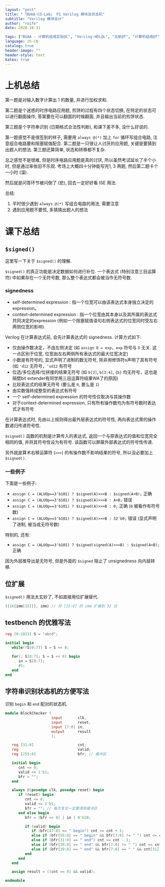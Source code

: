 ```yaml
---
layout: "post"
title: "「BUAA-CO-Lab」 P1 Verilog 模块及状态机"
subtitle: "Verilog 模块设计"
author: "roife"
date: 2020-10-31

tags: ["BUAA - 计算机组成实验@C", "Verilog-HDL@L", "北航@T", "计算机组成@T", "数字电路@T"]
language: zh-CN
catalog: true
header-image: ""
header-style: text
katex: true
---
```


# 上机总结

第一题是对输入数字计算出 1 的数量, 并进行加权求和.

第二题是个迷惑的时序电路应用题, 煎饼的过程有四个状态切换, 在特定的状态可以进行翻面操作, 答案要在可以翻面的时候翻面, 并且输出当前的煎饼状态.

第三题是个字符串识别 (日期格式合法性判断), 和课下差不多, 没什么好说的.

第一题感觉不是很签到的样子, 需要用 `always @(*)` 加上 `for` 循环写组合电路, 注意组合电路要和阻塞赋值配合. 第二题是一只很让人讨厌的应用题, 关键是要猜到出题人的想法. 第三题还算简单, 状态和转移都不复杂.

总之感觉不是很难, 但是时序电路应用题是真的讨厌, 所以虽然考试延长了半个小时, 但是通过率依旧不乐观.
考场上大概四十分钟能写完1, 3 两题, 然后第二题卡个一小时 (溜).

然后就是问答环节被问倒了 (悲), 回去一定好好看 ISE 用法.

总结:
1. 平时很少遇到 `always @(*)` 写组合电路的用法, 需要注意
2. 遇到应用题不要慌, 多猜猜出题人的想法

# 课下总结

## `$signed()`

这里写一下关于 `$signed()` 的理解.

`$signed()` 的真正功能是决定数据如何进行补位. 一个表达式 (特别注意三目运算符) 中如果存在一个无符号数, 那么整个表达式都会被当作无符号数.

### signedness

- self-determined expression
  : 指一个位宽可以由该表达式本身独立决定的expression。
- context-determined expression
  : 指一个位宽由其本身以及其所属的表达式共同决定的expression (例如一个阻塞赋值语句右侧表达式的位宽同时受左右两侧位宽的影响).

Verilog 在计算表达式前, 会先计算表达式的 signedness. 计算方式如下:
- 仅由操作数决定，不由左侧决定 (如 `assign D = exp`，`exp` 符号与 `D` 无关. 这一点区别于位宽, 位宽由左右两侧所有表达式的最大位宽决定)
- 小数是有符号的, 显式声明了进制的数无符号, 除非用修饰符s声明了其有符号 (如 `'d12` 无符号，`'sd12` 有符号
- 位选/多位选择/位拼接的结果无符号 (如 `b[2]`, `b[3:4]`, `{b}` 均无符号，这也是隔壁bit extender有同学用三目运算符结果WA了的原因)
- 比较表达式的结果无符号 (要么是 `0`, 要么是 `1`)
- 由实数强转成整型的表达式有符号
- 一个 self-determined expression 的符号性仅取决与其操作数
- 对于context-determined expression, 只有所有操作数均为有符号数时表达式才有符号

在计算表达式时, 先由以上规则得出最外层表达式的符号性, 再向表达式里的操作数递归传递符号性.

`$signed()` 函数的机制是计算传入的表达式, 返回一个与原表达式的值和位宽完全相同的值, 并将其符号性设为有符号. 该函数可以屏蔽外部表达式的符号性传递.

另外就是算术右移运算符 (`>>>`) 的有操作数不影响结果的符号, 所以没必要加上 `$signed()`.

### 一些例子

下面是一些例子:
- `assign C = (ALUOp==3'b101) ? $signed(A)>>>B : $signed(A+B);` 正确
- `assign C = (ALUOp==3'b101) ? $signed(A)>>>B : A+B;` 错误
- `assign C = (ALUOp==3'b101) ? $signed(A)>>>B : 0;` 正确 (`0` 被看作有符号数)
- `assign C = (ALUOp==3'b101) ? $signed(A)>>>B : 32'b0;` 错误 (显式声明了进制, 被当成无符号数)

特别的, 还有:

- `assign C = (ALUOp==3'b101) ? $signed(signed(A)>>>B) : $signed(A+B);` 正确

因为外层推导出是无符号, 但是外面的 `$signed` 阻止了 unsignedness 向内层转移.

## 位扩展

`$signed()` 用法太玄妙了, 不如直接用位扩展替代.

<!-- {%raw%} -->
```verilog
{{16{imm[15]}}, imm} // 将 [15:0] 的 imm 扩展到 32 位
```
<!-- {%endraw%} -->

## testbench 的优雅写法

```verilog
reg [0:1023] S = "abcd";

initial begin
   while(!S[0:7]) S = S << 8;

   for(; S[0:7]; S = S << 8) begin
      in = S[0:7];
      #5;
   end
end
```

## 字符串识别状态机的方便写法

识别 `begin` 和 `end` 配对的状态机.

```verilog
module BlockChecker (
                     input       clk,
                     input       reset,
                     input [7:0] in,
                     output      result
                     );

   reg [31:0]                    cnt;
   reg                           valid;
   reg [255:0]                   bfr; // 缓冲区

   initial begin
      cnt <= 0;
      valid <= 1'b1;
      bfr = "";
   end

   always @(posedge clk, posedge reset) begin
      if (reset) begin
         cnt <= 0;
         valid <= 1'b1;
         bfr = ""; // 每次复位一定要清除缓冲区
      end else begin
         bfr = (bfr << 8) | in | 8'h20;

         if (valid) begin
            if (bfr[47:0] == " begin") cnt <= cnt + 1;
            else if (bfr[55:8] == " begin" && bfr[7:0] != " ") cnt <= cnt - 1;
            else if (bfr[31:0] == " end") cnt <= cnt - 1;
            else if (bfr[39:8] == " end" && bfr[7:0] != " ") cnt <= cnt + 1;
            else if (bfr[39:8] == " end" && bfr[7:0] == " " && cnt[31]) valid <= 1'b0;
         end
      end
   end

   assign result = ((cnt == 0) && valid);

endmodule
```
